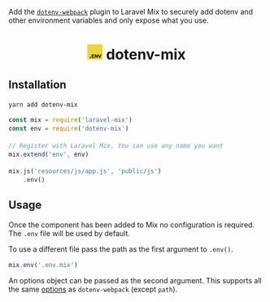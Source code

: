 Add the [`dotenv-webpack`][1] plugin to Laravel Mix to securely add dotenv and other environment variables and only
expose what you use.

<div align="center">
  <h1>
    <img width="30" heigth="30" src="https://raw.githubusercontent.com/motdotla/dotenv/master/dotenv.png" alt="">
    dotenv-mix
  </h1>
</div>

## Installation

`yarn add dotenv-mix`

```js
const mix = require('laravel-mix')
const env = require('dotenv-mix')

// Register with Laravel Mix. You can use any name you want
mix.extend('env', env)

mix.js('resources/js/app.js', 'public/js')
    .env()
```

## Usage

Once the component has been added to Mix no configuration is required. The `.env` file will be used by default.

To use a different file pass the path as the first argument to `.env()`. 

```js
mix.env('.env.mix')
```
An options object can be passed as the second argument. This supports all the same [options][2] as `dotenv-webpack`
(except `path`). 

[1]: https://github.com/mrsteele/dotenv-webpack
[2]: https://github.com/mrsteele/dotenv-webpack#properties
